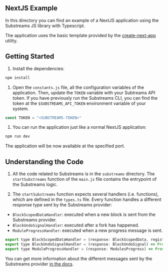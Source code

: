 ## NextJS Example

In this directory you can find an example of a NextJS application using the Substreams JS library with Typescript.

The application uses the basic template provided by the [create-next-app](https://nextjs.org/docs/pages/api-reference/create-next-app) utility.

## Getting Started

1. Install the dependencies:

```bash
npm install
```

1. Open the `constants.js` file, all the configuration variables of the application. Then, update the `TOKEN` variable with your Subtreams API token. If you have previously run the Substreams CLI, you can find the token at the `$SUBSTREAMS_API_TOKEN` environment variable of your system.

```javascript
const TOKEN = "<SUBSTREAMS-TOKEN>"
```

1. You can run the application just like a normal NextJS application:

```bash
npm run dev
```

The application will be now available at the specified port.

## Understanding the Code

1. All the code related to Substreams is in the `substreams` directory. The `startSubstreams` function of the `main.js` file contains the entrypoint of the Substreams logic.

1. The `startSubstreams` function expects several handlers (i.e. functions), which are defined in the `types.ts` file. Every function handles a different response type sent by the Substreams provider:

- `BlockScopedDataHandler`: executed when a new block is sent from the Substreams provider.
- `BlockUndoSignalHandler`: executed after a fork has happened.
- `ModuleProgressHandler`: executed when a new progress message is sent.

```javascript
export type BlockScopedDataHandler = (response: BlockScopedData, registry: IMessageTypeRegistry) => Promise<void>;
export type BlockUndoSignalHandler = (response: BlockUndoSignal) => Promise<void>;
export type ModuleProgressHandler = (response: ModulesProgress) => Promise<void>;
```

You can get more information about the different messages sent by the Substreams provider [in the docs](https://substreams.streamingfast.io/documentation/consume/reliability-guarantees).